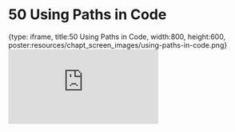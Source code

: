 # 50 Using Paths in Code
 
{type: iframe, title:50 Using Paths in Code, width:800, height:600, poster:resources/chapt_screen_images/using-paths-in-code.png}
![](https://datatrail-jhu.github.io/DataTrail/no_toc/using-paths-in-code.html)
 

 
